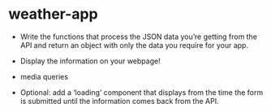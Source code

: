 # weather-app

- Write the functions that process the JSON data you’re getting from the API and return an object with only the data you require for your app.

- Display the information on your webpage!

- media queries

- Optional: add a ‘loading’ component that displays from the time the form is submitted until the information comes back from the API.
